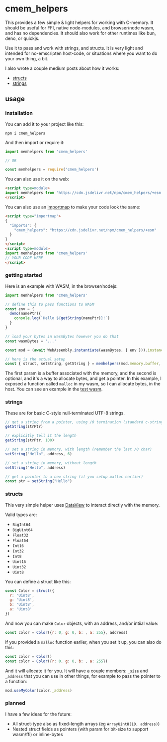 # cmem_helpers

This provides a few simple & light helpers for working with C-memory. It should be useful for FFI, native node-modules, and browser/node wasm, and has no dependencies. It should also work for other runtimes like bun, deno, or quickjs.

Use it to pass and work with strings, and structs. It is very light and intended for no-emscripten host-code, or situations where you want to do your own thing, a bit.

I also wrote a couple medium posts about how it works:

- [structs](https://medium.com/@konsumer/c-structs-and-javascript-9012d7e0ca8a)
- [strings](https://medium.com/@konsumer/c-strings-and-javascript-b79784bc921e)

## usage

### installation

You can add it to your project like this:

```
npm i cmem_helpers
```

And then import or require it:

```js
import memhelpers from 'cmem_helpers'

// OR

const memhelpers = require('cmem_helpers')
```

You can also use it on the web:

```html
<script type=module>
import memhelpers from 'https://cdn.jsdelivr.net/npm/cmem_helpers/+esm'
</script>
```

You can also use an [importmap](https://developer.mozilla.org/en-US/docs/Web/HTML/Element/script/type/importmap) to make your code look the same:

```html
<script type="importmap">
{
  "imports": {
    "cmem_helpers": "https://cdn.jsdelivr.net/npm/cmem_helpers/+esm"
  }
}
</script>
<script type=module>
import memhelpers from 'cmem_helpers'
// YOUR CODE HERE
</script>
```

### getting started

Here is an example with WASM, in the browser/nodejs:

```js
import memhelpers from 'cmem_helpers'

// define this to pass functions to WASM
const env = {
  demo(namePtr){
    console.log(`Hello ${getString(namePtr)}!`)
  }
}

// load your bytes in wasmBytes however you do that
const wasmBytes = '...'

const mod = (await WebAssembly.instantiate(wasmBytes, { env })).instance.exports

// here is the actual setup
const { struct, setString, getString } = memhelpers(mod.memory.buffer, mod.malloc)
```

The first param is a buffer associated with the memory, and the second is optional, and it's a way to allocate bytes, and get a pointer. In this example, I exposed a function called `malloc` in my wasm, so I can allocate bytes, in the host. You can see an example in the [test wasm](src/wasm/).

### strings

These are for basic C-style null-terminated UTF-8 strings.

```js
// get a string from a pointer, using /0 termination (standard c-string)
getString(strPtr)

// explicitly tell it the length
getString(strPtr, 100)

// set a string in memory, with length (remember the last /0 char)
setString("Hello", address, 6)

// set a string in memory, without length
setString("Hello", address)

// get a pointer to a new string (if you setup malloc earlier)
const ptr = setString("Hello")
```


### structs

This very simple helper uses [DataView](https://developer.mozilla.org/en-US/docs/Web/JavaScript/Reference/Global_Objects/DataView) to interact directly with the memory.

Valid types are:

- `BigInt64`
- `BigUint64`
- `Float32`
- `Float64`
- `Int16`
- `Int32`
- `Int8`
- `Uint16`
- `Uint32`
- `Uint8`

You can define a struct like this:

```js
const Color = struct({
  r: 'Uint8',
  g: 'Uint8',
  b: 'Uint8',
  a: 'Uint8'
})
```

And now you can make `Color` objects, with an address, and/or intiial value:

```js
const color = Color({r: 0, g: 0, b: , a: 255}, address)
```

If you provided a `malloc` function earlier, when you set it up, you can also do this:

```js
const color = Color()
const color = Color({r: 0, g: 0, b: , a: 255})
```

And it will allocate it for you. It will have a couple members: `_size` and `_address` that you can use in other things, for example to pass the pointer to a function:

```js
mod.useMyColor(color._address)
```

### planned

I have a few ideas for the future:

- All struct-type also as fixed-length arrays (eg `ArrayUint8(10, address)`)
- Nested struct fields as pointers (with param for bit-size to support wasm/ffi) or inline-bytes
